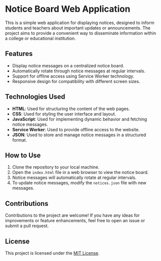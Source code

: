 # Notice Board Web Application

This is a simple web application for displaying notices, designed to inform students and teachers about important updates or announcements. The project aims to provide a convenient way to disseminate information within a college or educational institution.

## Features

- Display notice messages on a centralized notice board.
- Automatically rotate through notice messages at regular intervals.
- Support for offline access using Service Worker technology.
- Responsive design for compatibility with different screen sizes.

## Technologies Used

- **HTML**: Used for structuring the content of the web pages.
- **CSS**: Used for styling the user interface and layout.
- **JavaScript**: Used for implementing dynamic behavior and fetching notice messages.
- **Service Worker**: Used to provide offline access to the website.
- **JSON**: Used to store and manage notice messages in a structured format.

## How to Use

1. Clone the repository to your local machine.
2. Open the `index.html` file in a web browser to view the notice board.
3. Notice messages will automatically rotate at regular intervals.
4. To update notice messages, modify the `notices.json` file with new messages.

## Contributions

Contributions to the project are welcome! If you have any ideas for improvements or feature enhancements, feel free to open an issue or submit a pull request.

## License

This project is licensed under the [MIT License](LICENSE).

